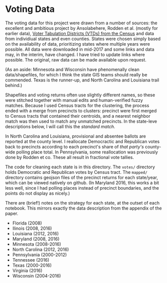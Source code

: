 # Voting Data

The voting data for this project were drawn from a number of sources:
  the excellent and ambitious project by Ansolabehere, Rodden et al. (mostly for earlier data),
  [Voter Tabulation Districts (VTDs) from the Census](https://www2.census.gov/geo/tiger/TIGER2010/VTD/2010/)
    and data from individiual states and even counties.
States were chosen simply based on the availability of data, 
  prioritizing states where multiple years were possible.
All data were downloaded in mid-2017 and some links and data may, in the interim, have changed.
I have tried to update links where possible.
The original, raw data can be made available upon request.

(As an aside: Minnesota and Wisconsin have phenomenally clean data/shapefiles,
  for which I think the state GIS teams should really be commended.
 Texas is the runner-up, and North Carolina and Louisiana trail behind.)
  
Shapefiles and voting returns often use slightly different names,
  so these were stitched together with manual edits and human-verified fuzzy matches.
Because I used Census tracts for the clustering,
  the process ended with a merge from precincts to clusters:
  precinct were first merged to Census tracts that contained their centroids,
  and a nearest neighbor match was then used to match any unmatched precincts.
In the state-leve descriptions below, I will call this the _standard match_.
  
In North Carolina and Louisiana, provisional and absentee ballots
  are reported at the county level.
I reallocate Democractic and Republican votes back 
  to precincts according to each precinct's share of _that party's_
  county-wide polling place total.
In Pennsylvania, some reallocation was previously done by Rodden et co.
These all result in fractional vote tallies.

The code for cleaning each state is in this directory.
The `votes/` directory holds Democratic and Republican votes by Census tract.
The `mapped/` directory contains geojson files of the precinct returns
  for each state/year, which can be viewed natively on github.
(In Maryland 2016, this works a bit less well, since I had polling places 
  instead of precinct boundaries, and the points do not display as nicely.)

There are (brief!) notes on the strategy for each state, at the outset of each notebook.
This mirrors exactly the data description from the appendix of the paper.
* Florida (2008)
* Ilinois (2008, 2016)
* Louisiana (2012, 2016)
* Maryland (2008, 2016)
* Minnesota (2008-2016)
* North Carolina (2012, 2016)
* Pennsylvania (2000-2012)
* Tennessee (2016)
* Texas (2000-2016)
* Virginia (2016)
* Wisconsin (2004-2016)

